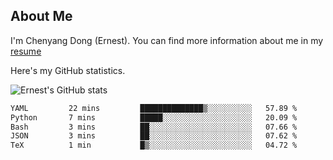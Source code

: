 ## About Me

I'm Chenyang Dong (Ernest). You can find more information about me in my [resume](https://github.com/ernestDong/resume)

Here's my GitHub statistics.

![Ernest's GitHub stats](https://github-readme-stats.vercel.app/api?username=ErnestDong&show_icons=true?count_private=true)

<!--START_SECTION:waka-->

```txt
YAML         22 mins         ██████████████▒░░░░░░░░░░   57.89 %
Python       7 mins          █████░░░░░░░░░░░░░░░░░░░░   20.09 %
Bash         3 mins          ██░░░░░░░░░░░░░░░░░░░░░░░   07.66 %
JSON         3 mins          ██░░░░░░░░░░░░░░░░░░░░░░░   07.62 %
TeX          1 min           █▒░░░░░░░░░░░░░░░░░░░░░░░   04.72 %
```

<!--END_SECTION:waka-->
